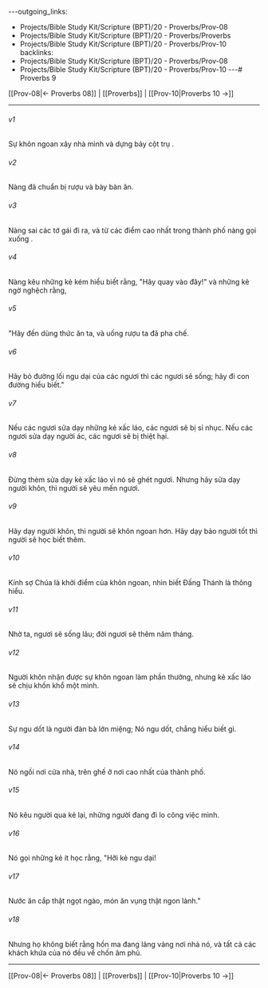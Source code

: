 ---outgoing_links:
  - Projects/Bible Study Kit/Scripture (BPT)/20 - Proverbs/Prov-08
  - Projects/Bible Study Kit/Scripture (BPT)/20 - Proverbs/Proverbs
  - Projects/Bible Study Kit/Scripture (BPT)/20 - Proverbs/Prov-10
backlinks:
  - Projects/Bible Study Kit/Scripture (BPT)/20 - Proverbs/Prov-08
  - Projects/Bible Study Kit/Scripture (BPT)/20 - Proverbs/Prov-10
---# Proverbs 9

[[Prov-08|← Proverbs 08]] | [[Proverbs]] | [[Prov-10|Proverbs 10 →]]
***



###### v1 
Sự khôn ngoan xây nhà mình và dựng bảy cột trụ . 

###### v2 
Nàng đã chuẩn bị rượu và bày bàn ăn. 

###### v3 
Nàng sai các tớ gái đi ra, và từ các điểm cao nhất trong thành phố nàng gọi xuống . 

###### v4 
Nàng kêu những kẻ kém hiểu biết rằng, "Hãy quay vào đây!" và những kẻ ngờ nghệch rằng, 

###### v5 
"Hãy đến dùng thức ăn ta, và uống rượu ta đã pha chế. 

###### v6 
Hãy bỏ đường lối ngu dại của các ngươi thì các ngươi sẽ sống; hãy đi con đường hiểu biết." 

###### v7 
Nếu các ngươi sửa dạy những kẻ xấc láo, các ngươi sẽ bị sỉ nhục. Nếu các ngươi sửa dạy người ác, các ngươi sẽ bị thiệt hại. 

###### v8 
Đừng thèm sửa dạy kẻ xấc láo vì nó sẽ ghét ngươi. Nhưng hãy sửa dạy người khôn, thì người sẽ yêu mến ngươi. 

###### v9 
Hãy dạy người khôn, thì người sẽ khôn ngoan hơn. Hãy dạy bảo người tốt thì người sẽ học biết thêm. 

###### v10 
Kính sợ Chúa là khởi điểm của khôn ngoan, nhìn biết Đấng Thánh là thông hiểu. 

###### v11 
Nhờ ta, ngươi sẽ sống lâu; đời ngươi sẽ thêm năm tháng. 

###### v12 
Người khôn nhận được sự khôn ngoan làm phần thưởng, nhưng kẻ xấc láo sẽ chịu khốn khổ một mình. 

###### v13 
Sự ngu dốt là người đàn bà lớn miệng; Nó ngu dốt, chẳng hiểu biết gì. 

###### v14 
Nó ngồi nơi cửa nhà, trên ghế ở nơi cao nhất của thành phố. 

###### v15 
Nó kêu người qua kẻ lại, những người đang đi lo công việc mình. 

###### v16 
Nó gọi những kẻ ít học rằng, "Hỡi kẻ ngu dại! 

###### v17 
Nước ăn cắp thật ngọt ngào, món ăn vụng thật ngon lành." 

###### v18 
Nhưng họ không biết rằng hồn ma đang lảng vảng nơi nhà nó, và tất cả các khách khứa của nó đều về chốn âm phủ.

***
[[Prov-08|← Proverbs 08]] | [[Proverbs]] | [[Prov-10|Proverbs 10 →]]
